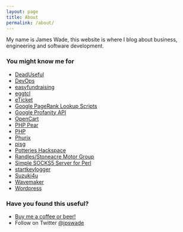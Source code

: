 ```yaml
---
layout: page
title: About
permalink: /about/
---
```


My name is James Wade, this website is where I blog about business, engineering and software development.

### You might know me for

- [DeadUseful](https://deaduseful.com/)
- [DevOps](https://gist.github.com/jpswade/4135841363e72ece8086146bd7bb5d91)
- [easyfundraising](https://www.easyfundraising.org.uk/)
- [eggtcl](https://github.com/eggtcl)
- [eTicket](https://sourceforge.net/p/eticket/wiki/Home/)
- [Google PageRank Lookup Scripts](https://twitter.com/openalgorithms/status/158699867420635136)
- [Google Profanity API](https://thenextweb.com/google/2011/08/17/google-inadvertently-creates-a-profanity-api/)
- [OpenCart](https://sourceforge.net/projects/php-opencart/)
- [PHP Pear](https://pear.php.net/user/jpswade)
- [PHP](https://people.php.net/hm2k)
- [Phurix](https://phurix.co.uk/)
- [pisg](https://en.wikipedia.org/wiki/Pisg_(software))
- [Potteries Hackspace](http://potterieshackspace.org/)
- [Randles/Stoneacre Motor Group](https://en.wikipedia.org/wiki/Stoneacre_Motor_Group)
- [Simple SOCKS5 Server for Perl](http://ssspl.sourceforge.net/)
- [startkeylogger](https://www.theregister.co.uk/2006/03/03/symantec_security_glitch/)
- [Suzuki4u](https://suzuki4u.co.uk/)
- [Wavemaker](https://staffslive.co.uk/2015/02/wavemaker-project-boost-stoke-trent-digital-skills/)
- [Wordpress](https://wordpress.org/support/profile/hm2k)

### Have you found this useful?

* <a href="https://www.paypal.com/cgi-bin/webscr?cmd=_donations&business=james@wade.be&item_name=Buy%20me%20a%20beer!&item_number=beer001&amount=5%2e00&currency_code=GBP">Buy me a coffee or beer!</a>
* Follow on Twitter [@jpswade](http://twitter.com/jpswade)
